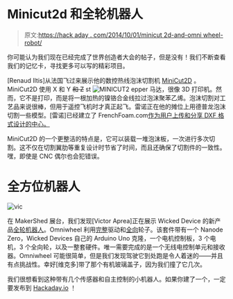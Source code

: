 # Minicut2d 和全轮机器人

> 原文:[https://hack aday . com/2014/10/01/minicut 2d-and-omni wheel-robot/](https://hackaday.com/2014/10/01/minicut2d-and-omniwheel-robot/)

你可能认为我们现在已经完成了世界创造者大会的帖子，但是没有！我们不断查看我们的记忆卡，寻找更多可以写的精彩项目。

[Renaud Iltis]从法国飞过来展示他的数控热线泡沫切割机 [MiniCut2D](http://cncfilchaud.mywizi.com/) 。MiniCut2D 使用 X 和 Y ~~和 Z~~ st ![MINICUT2](../Images/f720e4080fc8eac485b2c77316cd4f61.png) epper 马达，很像 3D 打印机。然而，它不是打印，而是将一根加热的镍铬合金线拉过泡沫聚苯乙烯。泡沫切割对工艺品来说很棒，但用于遥控飞机时才真正起飞。雷诺正在他的摊位上用德普龙泡沫切割一些模型。[雷诺]已经建立了 FrenchFoam.com[作为用户上传和分享 DXF 格式设计的中心。](http://frenchfoam.com)

MiniCut2D 的一个更整洁的特点是，它可以装载一堆泡沫板，一次进行多次切割。这不仅在切割翼肋等重复设计时节省了时间，而且还确保了切割件的一致性。嘿，即使是 CNC 偶尔也会犯错误。

# 全方位机器人

![vic](../Images/6d8dbd2d82c6c8f824b1598763f12e27.png)

在 MakerShed 展台，我们发现[Victor Aprea]正在展示 Wicked Device 的新产品[全轮机器人](http://shop.wickeddevice.com/product/omniwheel-robot-complete-kit/)。Omniwheel 利用[完整](http://en.wikipedia.org/wiki/Holonomic_(robotics))驱动和[全向](http://en.wikipedia.org/wiki/Omni_wheel)轮子。该套件带有一个 Nanode Zero，Wicked Devices 自己的 Arduino Uno 克隆，一个电机控制板，3 个电机，3 个全向轮，以及一整套硬件。唯一需要完成的是一个无线电控制单元和接收器。Omniwheel 可能很简单，但是我们发现驾驶它到处跑是令人着迷的——并且有点挑战性。幸好[维克多]带了那个有机玻璃盖子，因为我们撞了它几次。

我们很想看到这种带有几个传感器和自主控制的小机器人。如果你建了一个，一定要发布到 [Hackaday.io](http://hackaday.io/) ！